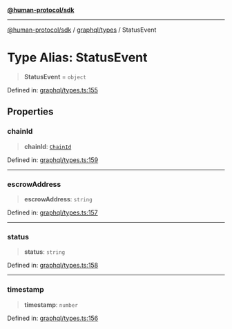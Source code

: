 [**@human-protocol/sdk**](../../../README.md)

***

[@human-protocol/sdk](../../../modules.md) / [graphql/types](../README.md) / StatusEvent

# Type Alias: StatusEvent

> **StatusEvent** = `object`

Defined in: [graphql/types.ts:155](https://github.com/humanprotocol/human-protocol/blob/8551ddf36370251a82fddadc0d28c34592acebaf/packages/sdk/typescript/human-protocol-sdk/src/graphql/types.ts#L155)

## Properties

### chainId

> **chainId**: [`ChainId`](../../../enums/enumerations/ChainId.md)

Defined in: [graphql/types.ts:159](https://github.com/humanprotocol/human-protocol/blob/8551ddf36370251a82fddadc0d28c34592acebaf/packages/sdk/typescript/human-protocol-sdk/src/graphql/types.ts#L159)

***

### escrowAddress

> **escrowAddress**: `string`

Defined in: [graphql/types.ts:157](https://github.com/humanprotocol/human-protocol/blob/8551ddf36370251a82fddadc0d28c34592acebaf/packages/sdk/typescript/human-protocol-sdk/src/graphql/types.ts#L157)

***

### status

> **status**: `string`

Defined in: [graphql/types.ts:158](https://github.com/humanprotocol/human-protocol/blob/8551ddf36370251a82fddadc0d28c34592acebaf/packages/sdk/typescript/human-protocol-sdk/src/graphql/types.ts#L158)

***

### timestamp

> **timestamp**: `number`

Defined in: [graphql/types.ts:156](https://github.com/humanprotocol/human-protocol/blob/8551ddf36370251a82fddadc0d28c34592acebaf/packages/sdk/typescript/human-protocol-sdk/src/graphql/types.ts#L156)
